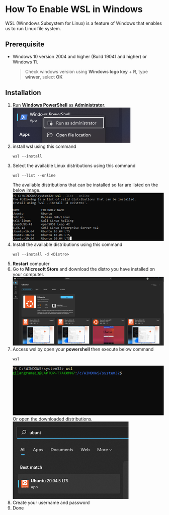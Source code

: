 # How To Enable WSL in Windows

WSL (Winndows Subsystem for Linux) is a feature of Windows that enables us to run Linux file system.

## Prerequisite
- Windows 10 version 2004 and higher (Build 19041 and higher) or Windows 11.
    
    > Check windows version using __Windows logo key__ + __R__, type __winver__, select __OK__

## Installation
1. Run __Windows PowerShell__ as __Administrator__.
![run powershell as administrator](images/Screenshot1.png)
2. install wsl using this command
    ```
    wsl --install
    ```
3. Select the available Linux distributions using this command
    ```
    wsl --list --online
    ```
    The available distributions that can be installed so far are listed on the below image.
    ![available linux distributions](images/Screenshot2.png)
4. Install the available distributions using this command
    ```
    wsl --install -d <Distro>
    ```
5. __Restart__ computer
6. Go to __Microsoft Store__ and download the distro you have installed on your computer.
    ![microsoft store](images/Screenshot3.png)
7. Access wsl by open your __powershell__ then execute below command
    ```
    wsl
    ```
    ![microsoft store](images/Screenshot4.png)
    Or open the downloaded distributions.
    ![microsoft store](images/Screenshot5.png)
8. Create your username and password
9. Done 



